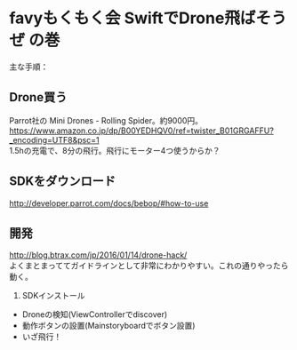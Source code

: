 # favyもくもく会 SwiftでDrone飛ばそうぜ の巻

主な手順：

## Drone買う

Parrot社の Mini Drones - Rolling Spider。約9000円。  
https://www.amazon.co.jp/dp/B00YEDHQV0/ref=twister_B01GRGAFFU?_encoding=UTF8&psc=1  
1.5hの充電で、8分の飛行。飛行にモーター4つ使うからか？

## SDKをダウンロード
http://developer.parrot.com/docs/bebop/#how-to-use

## 開発
http://blog.btrax.com/jp/2016/01/14/drone-hack/  
よくまとまっててガイドラインとして非常にわかりやすい。これの通りやったら動く。

1. SDKインストール
* Droneの検知(ViewControllerでdiscover)
* 動作ボタンの設置(Mainstoryboardでボタン設置)
* いざ飛行！



